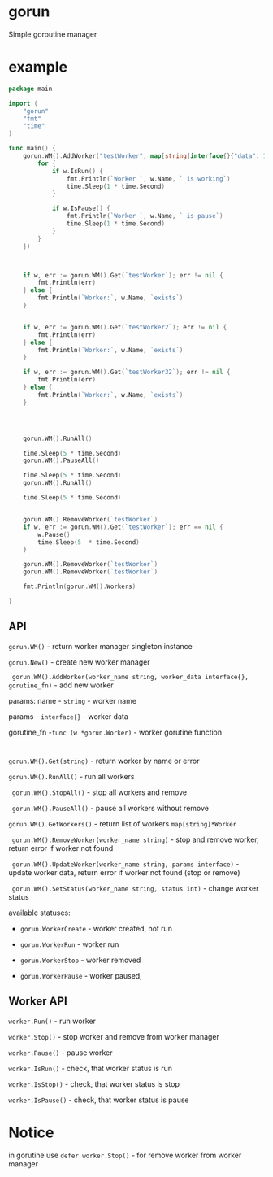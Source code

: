 # gorun
Simple goroutine manager 

# example
```go
package main

import (
	"gorun"
	"fmt"
	"time"
)

func main() {
	gorun.WM().AddWorker("testWorker", map[string]interface{}{"data": 123}, func(w *gorun.Worker) {
		for {
			if w.IsRun() {
				fmt.Println(`Worker `, w.Name, ` is working`)
				time.Sleep(1 * time.Second)
			}

			if w.IsPause() {
				fmt.Println(`Worker `, w.Name, ` is pause`)
				time.Sleep(1 * time.Second)
			}
		}
	})



	if w, err := gorun.WM().Get(`testWorker`); err != nil {
		fmt.Println(err)
	} else {
		fmt.Println(`Worker:`, w.Name, `exists`)
	}


	if w, err := gorun.WM().Get(`testWorker2`); err != nil {
		fmt.Println(err)
	} else {
		fmt.Println(`Worker:`, w.Name, `exists`)
	}

	if w, err := gorun.WM().Get(`testWorker32`); err != nil {
		fmt.Println(err)
	} else {
		fmt.Println(`Worker:`, w.Name, `exists`)
	}




	gorun.WM().RunAll()

	time.Sleep(5 * time.Second)
	gorun.WM().PauseAll()

	time.Sleep(5 * time.Second)
	gorun.WM().RunAll()

	time.Sleep(5 * time.Second)


	gorun.WM().RemoveWorker(`testWorker`)
	if w, err := gorun.WM().Get(`testWorker`); err == nil {
		w.Pause()
		time.Sleep(5  * time.Second)
	}

	gorun.WM().RemoveWorker(`testWorker`)
	gorun.WM().RemoveWorker(`testWorker`)

	fmt.Println(gorun.WM().Workers)

}

```

## API
``` gorun.WM() ``` - return worker manager singleton instance

``` gorun.New() ``` - create new worker manager

``` gorun.WM().AddWorker(worker_name string, worker_data interface{}, gorutine_fn)``` - add new worker

params:
name - ```string``` - worker name

params - ```interface{}``` - worker data

gorutine_fn -```func (w *gorun.Worker)``` - worker gorutine function 

#
``` gorun.WM().Get(string) ``` - return worker by name or error

``` gorun.WM().RunAll() ``` - run all workers

``` gorun.WM().StopAll()``` - stop all workers and remove

``` gorun.WM().PauseAll()``` - pause all workers without remove

``` gorun.WM().GetWorkers() ``` - return list of workers ```map[string]*Worker```

``` gorun.WM().RemoveWorker(worker_name string)``` - stop and remove worker, return error if worker not found

``` gorun.WM().UpdateWorker(worker_name string, params interface)``` - update worker data, return error if worker not found (stop or remove)

``` gorun.WM().SetStatus(worker_name string, status int)``` - change worker status

available statuses:

* ```gorun.WorkerCreate``` - worker created, not run

* ```gorun.WorkerRun``` - worker run

* ```gorun.WorkerStop``` - worker removed

* ```gorun.WorkerPause``` - worker paused, 


## Worker API
```worker.Run()``` - run worker

```worker.Stop()``` - stop worker and remove from worker manager

```worker.Pause()``` - pause worker

```worker.IsRun()``` - check, that worker status is run

```worker.IsStop()``` - check, that worker status is stop

```worker.IsPause()``` - check, that worker status is pause



# Notice
in gorutine use ```defer worker.Stop()``` - for remove worker from worker manager

